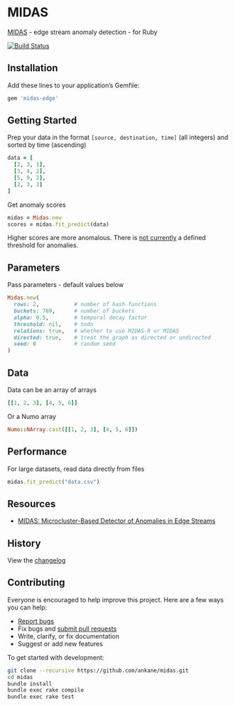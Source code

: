 # MIDAS

[MIDAS](https://github.com/bhatiasiddharth/MIDAS) - edge stream anomaly detection - for Ruby

[![Build Status](https://github.com/ankane/midas/workflows/build/badge.svg?branch=master)](https://github.com/ankane/midas/actions)

## Installation

Add these lines to your application’s Gemfile:

```ruby
gem 'midas-edge'
```

## Getting Started

Prep your data in the format `[source, destination, time]` (all integers) and sorted by time (ascending)

```ruby
data = [
  [2, 3, 1],
  [3, 4, 2],
  [5, 9, 2],
  [2, 3, 3]
]
```

Get anomaly scores

```ruby
midas = Midas.new
scores = midas.fit_predict(data)
```

Higher scores are more anomalous. There is [not currently](https://github.com/bhatiasiddharth/MIDAS/issues/4) a defined threshold for anomalies.

## Parameters

Pass parameters - default values below

```ruby
Midas.new(
  rows: 2,           # number of hash functions
  buckets: 769,      # number of buckets
  alpha: 0.5,        # temporal decay factor
  threshold: nil,    # todo
  relations: true,   # whether to use MIDAS-R or MIDAS
  directed: true,    # treat the graph as directed or undirected
  seed: 0            # random seed
)
```

## Data

Data can be an array of arrays

```ruby
[[1, 2, 3], [4, 5, 6]]
```

Or a Numo array

```ruby
Numo::NArray.cast([[1, 2, 3], [4, 5, 6]])
```

## Performance

For large datasets, read data directly from files

```ruby
midas.fit_predict("data.csv")
```

## Resources

- [MIDAS: Microcluster-Based Detector of Anomalies in Edge Streams](https://www.comp.nus.edu.sg/~sbhatia/assets/pdf/midas.pdf)

## History

View the [changelog](https://github.com/ankane/midas/blob/master/CHANGELOG.md)

## Contributing

Everyone is encouraged to help improve this project. Here are a few ways you can help:

- [Report bugs](https://github.com/ankane/midas/issues)
- Fix bugs and [submit pull requests](https://github.com/ankane/midas/pulls)
- Write, clarify, or fix documentation
- Suggest or add new features

To get started with development:

```sh
git clone --recursive https://github.com/ankane/midas.git
cd midas
bundle install
bundle exec rake compile
bundle exec rake test
```
